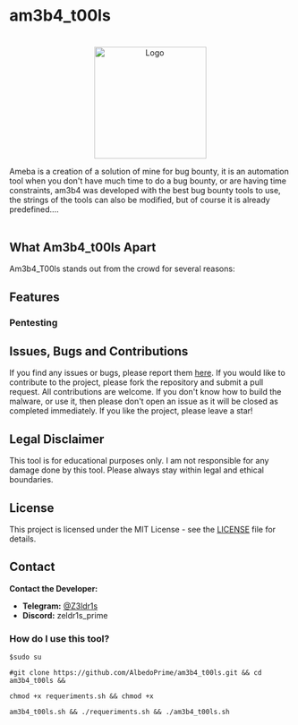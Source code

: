 # am3b4_t00ls

# 

<p align='center'>
<img src="./.jpg" width=200 alt=" Logo"/>
</p>
<span>
Ameba is a creation of a solution of mine for bug bounty, it is an automation tool when you don't have much time to do a bug bounty, or are having time constraints, am3b4 was developed with the best bug bounty tools to use, the strings of the tools can also be modified, but of course it is already predefined.... </span> </br> </br>





## What Am3b4_t00ls Apart

Am3b4_T00ls stands out from the crowd for several reasons:

## Features

### Pentesting



## Issues, Bugs and Contributions

If you find any issues or bugs, please report them [here](https://github.com/z3ldr1/am3b4_t00ls/issues). If you would like to contribute to the project, please fork the repository and submit a pull request. All contributions are welcome. If you don't know how to build the malware, or use it, then please don't open an issue as it will be closed as completed immediately.
If you like the project, please leave a star!

## Legal Disclaimer

This tool is for educational purposes only. I am not responsible for any damage done by this tool. Please always stay within legal and ethical boundaries.

## License

This project is licensed under the MIT License - see the [LICENSE](LICENSE) file for details.

## Contact

**Contact the Developer:**
- **Telegram:** [@Z3ldr1s](https://t.me/@Z3ldr1s)
- **Discord:** zeldr1s_prime



### How do I use this tool? 
```
$sudo su

#git clone https://github.com/AlbedoPrime/am3b4_t00ls.git && cd am3b4_t00ls &&
```
```
chmod +x requeriments.sh && chmod +x 
```
```
am3b4_t00ls.sh && ./requeriments.sh && ./am3b4_t00ls.sh
```


